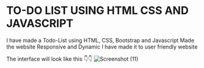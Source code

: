 # TO-DO LIST USING HTML CSS AND JAVASCRIPT

I have made a Todo-List using HTML, CSS, Bootstrap and Javascript
Made the website Responsive and Dynamic
I have made it to user friendly website

The interface will look like this 👇👇
![Screenshot (11)](https://github.com/user-attachments/assets/20ffdcbc-eaf8-4d65-bbeb-df6c56b78c73)

